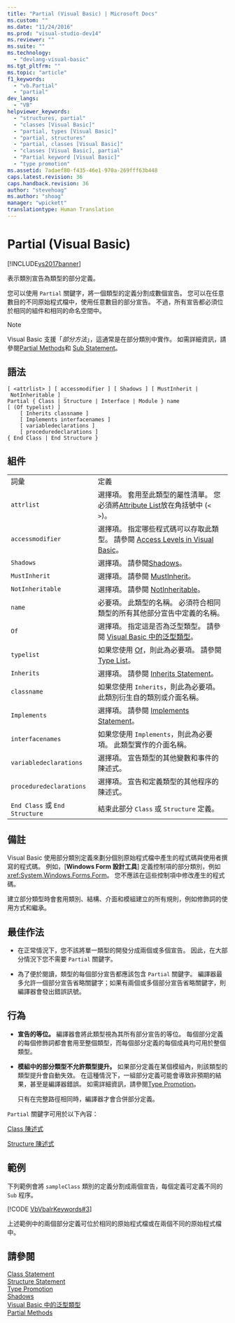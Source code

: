 ```yaml
---
title: "Partial (Visual Basic) | Microsoft Docs"
ms.custom: ""
ms.date: "11/24/2016"
ms.prod: "visual-studio-dev14"
ms.reviewer: ""
ms.suite: ""
ms.technology: 
  - "devlang-visual-basic"
ms.tgt_pltfrm: ""
ms.topic: "article"
f1_keywords: 
  - "vb.Partial"
  - "partial"
dev_langs: 
  - "VB"
helpviewer_keywords: 
  - "structures, partial"
  - "classes [Visual Basic]"
  - "partial, types [Visual Basic]"
  - "partial, structures"
  - "partial, classes [Visual Basic]"
  - "classes [Visual Basic], partial"
  - "Partial keyword [Visual Basic]"
  - "type promotion"
ms.assetid: 7adaef80-f435-46e1-970a-269fff63b448
caps.latest.revision: 36
caps.handback.revision: 36
author: "stevehoag"
ms.author: "shoag"
manager: "wpickett"
translationtype: Human Translation
---
```

# Partial (Visual Basic)
[!INCLUDE[vs2017banner](../../../csharp/includes/vs2017banner.md)]

表示類別宣告為類型的部分定義。  
  
 您可以使用 `Partial` 關鍵字，將一個類型的定義分割成數個宣告。  您可以在任意數目的不同原始程式檔中，使用任意數目的部分宣告。  不過，所有宣告都必須位於相同的組件和相同的命名空間中。  
  
> [!NOTE]
>  Visual Basic 支援「*部分方法*」，這通常是在部分類別中實作。  如需詳細資訊，請參閱[Partial Methods](../../../visual-basic/programming-guide/language-features/procedures/partial-methods.md)和 [Sub Statement](../../../visual-basic/language-reference/statements/sub-statement.md)。  
  
## 語法  
  
```  
[ <attrlist> ] [ accessmodifier ] [ Shadows ] [ MustInherit | NotInheritable ] _  
Partial { Class | Structure | Interface | Module } name [ (Of typelist) ]  
    [ Inherits classname ]  
    [ Implements interfacenames ]  
    [ variabledeclarations ]  
    [ proceduredeclarations ]  
{ End Class | End Structure }  
```  
  
## 組件  
  
|||  
|-|-|  
|詞彙|定義|  
|`attrlist`|選擇項。  套用至此類型的屬性清單。  您必須將[Attribute List](../../../visual-basic/language-reference/statements/attribute-list.md)放在角括號中 \(`< >`\)。|  
|`accessmodifier`|選擇項。  指定哪些程式碼可以存取此類型。  請參閱 [Access Levels in Visual Basic](../../../visual-basic/programming-guide/language-features/declared-elements/access-levels.md)。|  
|`Shadows`|選擇項。  請參閱[Shadows](../../../visual-basic/language-reference/modifiers/shadows.md)。|  
|`MustInherit`|選擇項。  請參閱 [MustInherit](../../../visual-basic/language-reference/modifiers/mustinherit.md)。|  
|`NotInheritable`|選擇項。  請參閱 [NotInheritable](../../../visual-basic/language-reference/modifiers/notinheritable.md)。|  
|`name`|必要項。  此類型的名稱。  必須符合相同類型的所有其他部分宣告中定義的名稱。|  
|`Of`|選擇項。  指定這是否為泛型類型。  請參閱 [Visual Basic 中的泛型類型](../../../visual-basic/programming-guide/language-features/data-types/generic-types.md)。|  
|`typelist`|如果您使用 [Of](../../../visual-basic/language-reference/statements/of-clause.md)，則此為必要項。  請參閱[Type List](../../../visual-basic/language-reference/statements/type-list.md)。|  
|`Inherits`|選擇項。  請參閱 [Inherits Statement](../../../visual-basic/language-reference/statements/inherits-statement.md)。|  
|`classname`|如果您使用 `Inherits`，則此為必要項。  此類別衍生自的類別或介面名稱。|  
|`Implements`|選擇項。  請參閱 [Implements Statement](../../../visual-basic/language-reference/statements/implements-statement.md)。|  
|`interfacenames`|如果您使用 `Implements`，則此為必要項。  此類型實作的介面名稱。|  
|`variabledeclarations`|選擇項。  宣告類型的其他變數和事件的陳述式。|  
|`proceduredeclarations`|選擇項。  宣告和定義類型的其他程序的陳述式。|  
|`End Class` 或 `End Structure`|結束此部分 `Class` 或 `Structure` 定義。|  
  
## 備註  
 Visual Basic 使用部分類別定義來劃分個別原始程式檔中產生的程式碼與使用者撰寫的程式碼。  例如，\[**Windows Form 設計工具**\] 定義控制項的部分類別，例如 <xref:System.Windows.Forms.Form>。  您不應該在這些控制項中修改產生的程式碼。  
  
 建立部分類型時會套用類別、結構、介面和模組建立的所有規則，例如修飾詞的使用方式和繼承。  
  
## 最佳作法  
  
-   在正常情況下，您不該將單一類型的開發分成兩個或多個宣告。  因此，在大部分情況下您不需要 `Partial` 關鍵字。  
  
-   為了便於閱讀，類型的每個部分宣告都應該包含 `Partial` 關鍵字。  編譯器最多允許一個部分宣告省略關鍵字；如果有兩個或多個部分宣告省略關鍵字，則編譯器會發出錯誤訊號。  
  
## 行為  
  
-   **宣告的等位。** 編譯器會將此類型視為其所有部分宣告的等位。  每個部分定義的每個修飾詞都會套用至整個類型，而每個部分定義的每個成員均可用於整個類型。  
  
-   **模組中的部分類型不允許類型提升。** 如果部分定義在某個模組內，則該類型的類型提升會自動失效。  在這種情況下，一組部分定義可能會導致非預期的結果，甚至是編譯器錯誤。  如需詳細資訊，請參閱[Type Promotion](../../../visual-basic/programming-guide/language-features/declared-elements/type-promotion.md)。  
  
     只有在完整路徑相同時，編譯器才會合併部分定義。  
  
 `Partial` 關鍵字可用於以下內容：  
  
 [Class 陳述式](../../../visual-basic/language-reference/statements/class-statement.md)  
  
 [Structure 陳述式](../../../visual-basic/language-reference/statements/structure-statement.md)  
  
## 範例  
 下列範例會將 `sampleClass` 類別的定義分割成兩個宣告，每個定義可定義不同的 `Sub` 程序。  
  
 [!CODE [VbVbalrKeywords#3](../CodeSnippet/VS_Snippets_VBCSharp/VbVbalrKeywords#3)]  
  
 上述範例中的兩個部分定義可位於相同的原始程式檔或在兩個不同的原始程式檔中。  
  
## 請參閱  
 [Class Statement](../../../visual-basic/language-reference/statements/class-statement.md)   
 [Structure Statement](../../../visual-basic/language-reference/statements/structure-statement.md)   
 [Type Promotion](../../../visual-basic/programming-guide/language-features/declared-elements/type-promotion.md)   
 [Shadows](../../../visual-basic/language-reference/modifiers/shadows.md)   
 [Visual Basic 中的泛型類型](../../../visual-basic/programming-guide/language-features/data-types/generic-types.md)   
 [Partial Methods](../../../visual-basic/programming-guide/language-features/procedures/partial-methods.md)